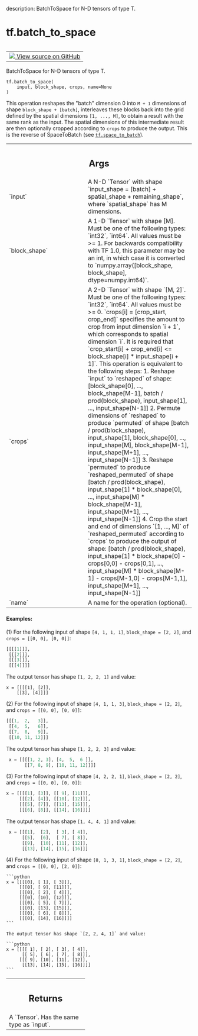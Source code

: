 description: BatchToSpace for N-D tensors of type T.

<div itemscope itemtype="http://developers.google.com/ReferenceObject">
<meta itemprop="name" content="tf.batch_to_space" />
<meta itemprop="path" content="Stable" />
</div>

# tf.batch_to_space

<!-- Insert buttons and diff -->

<table class="tfo-notebook-buttons tfo-api nocontent" align="left">
<td>
  <a target="_blank" href="https://github.com/tensorflow/tensorflow/blob/r2.4/tensorflow/python/ops/array_ops.py#L3946-L4081">
    <img src="https://www.tensorflow.org/images/GitHub-Mark-32px.png" />
    View source on GitHub
  </a>
</td>
</table>



BatchToSpace for N-D tensors of type T.

<pre class="devsite-click-to-copy prettyprint lang-py tfo-signature-link">
<code>tf.batch_to_space(
    input, block_shape, crops, name=None
)
</code></pre>



<!-- Placeholder for "Used in" -->

This operation reshapes the "batch" dimension 0 into `M + 1` dimensions of
shape `block_shape + [batch]`, interleaves these blocks back into the grid
defined by the spatial dimensions `[1, ..., M]`, to obtain a result with the
same rank as the input.  The spatial dimensions of this intermediate result
are then optionally cropped according to `crops` to produce the output.  This
is the reverse of SpaceToBatch (see <a href="../tf/space_to_batch.md"><code>tf.space_to_batch</code></a>).

<!-- Tabular view -->
 <table class="responsive fixed orange">
<colgroup><col width="214px"><col></colgroup>
<tr><th colspan="2"><h2 class="add-link">Args</h2></th></tr>

<tr>
<td>
`input`
</td>
<td>
A N-D `Tensor` with shape `input_shape = [batch] + spatial_shape +
remaining_shape`, where `spatial_shape` has M dimensions.
</td>
</tr><tr>
<td>
`block_shape`
</td>
<td>
A 1-D `Tensor` with shape [M]. Must be one of the following
types: `int32`, `int64`. All values must be >= 1. For backwards
compatibility with TF 1.0, this parameter may be an int, in which case it
is converted to
`numpy.array([block_shape, block_shape],
dtype=numpy.int64)`.
</td>
</tr><tr>
<td>
`crops`
</td>
<td>
A  2-D `Tensor` with shape `[M, 2]`. Must be one of the
following types: `int32`, `int64`. All values must be >= 0.
`crops[i] = [crop_start, crop_end]` specifies the amount to crop from
input dimension `i + 1`, which corresponds to spatial dimension `i`.
It is required that
`crop_start[i] + crop_end[i] <= block_shape[i] * input_shape[i + 1]`.
This operation is equivalent to the following steps:
1. Reshape `input` to `reshaped` of shape: [block_shape[0], ...,
block_shape[M-1], batch / prod(block_shape), input_shape[1], ...,
input_shape[N-1]]
2. Permute dimensions of `reshaped` to produce `permuted` of shape
[batch / prod(block_shape),  input_shape[1], block_shape[0], ...,
input_shape[M], block_shape[M-1], input_shape[M+1],
..., input_shape[N-1]]
3. Reshape `permuted` to produce `reshaped_permuted` of shape
[batch / prod(block_shape), input_shape[1] * block_shape[0], ...,
input_shape[M] * block_shape[M-1], input_shape[M+1], ...,
input_shape[N-1]]
4. Crop the start and end of dimensions `[1, ..., M]` of
`reshaped_permuted` according to `crops` to produce the output
of shape:
[batch / prod(block_shape),  input_shape[1] *
block_shape[0] - crops[0,0] - crops[0,1], ..., input_shape[M] *
block_shape[M-1] - crops[M-1,0] - crops[M-1,1],  input_shape[M+1],
..., input_shape[N-1]]
</td>
</tr><tr>
<td>
`name`
</td>
<td>
A name for the operation (optional).
</td>
</tr>
</table>



#### Examples:



(1) For the following input of shape `[4, 1, 1, 1]`,
   `block_shape = [2, 2]`, and `crops = [[0, 0], [0, 0]]`:

   ```python
   [[[[1]]],
    [[[2]]],
    [[[3]]],
    [[[4]]]]
   ```

  The output tensor has shape `[1, 2, 2, 1]` and value:

   ```
   x = [[[[1], [2]],
       [[3], [4]]]]
   ```

(2) For the following input of shape `[4, 1, 1, 3]`,
   `block_shape = [2, 2]`, and `crops = [[0, 0], [0, 0]]`:

   ```python
   [[[1,  2,   3]],
    [[4,  5,   6]],
    [[7,  8,   9]],
    [[10, 11, 12]]]
   ```

  The output tensor has shape `[1, 2, 2, 3]` and value:

  ```python
   x = [[[[1, 2, 3], [4,  5,  6 ]],
         [[7, 8, 9], [10, 11, 12]]]]
   ```

(3) For the following
   input of shape `[4, 2, 2, 1]`,
   `block_shape = [2, 2]`, and `crops = [[0, 0], [0, 0]]`:

   ```python
   x = [[[[1], [3]], [[ 9], [11]]],
        [[[2], [4]], [[10], [12]]],
        [[[5], [7]], [[13], [15]]],
        [[[6], [8]], [[14], [16]]]]
   ```

  The output tensor has shape `[1, 4, 4, 1]` and value:

  ```python
   x = [[[1],  [2],  [ 3], [ 4]],
        [[5],  [6],  [ 7], [ 8]],
        [[9],  [10], [11], [12]],
        [[13], [14], [15], [16]]]
   ```

 (4) For the following input of shape
    `[8, 1, 3, 1]`,
    `block_shape = [2, 2]`, and `crops = [[0, 0], [2, 0]]`:

    ```python
    x = [[[[0], [ 1], [ 3]]],
         [[[0], [ 9], [11]]],
         [[[0], [ 2], [ 4]]],
         [[[0], [10], [12]]],
         [[[0], [ 5], [ 7]]],
         [[[0], [13], [15]]],
         [[[0], [ 6], [ 8]]],
         [[[0], [14], [16]]]]
    ```

    The output tensor has shape `[2, 2, 4, 1]` and value:

    ```python
    x = [[[[ 1], [ 2], [ 3], [ 4]],
          [[ 5], [ 6], [ 7], [ 8]]],
         [[[ 9], [10], [11], [12]],
          [[13], [14], [15], [16]]]]
    ```

<!-- Tabular view -->
 <table class="responsive fixed orange">
<colgroup><col width="214px"><col></colgroup>
<tr><th colspan="2"><h2 class="add-link">Returns</h2></th></tr>
<tr class="alt">
<td colspan="2">
A `Tensor`. Has the same type as `input`.
</td>
</tr>

</table>

